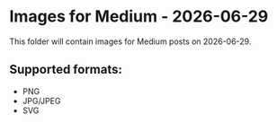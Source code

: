 # Images for Medium - 2026-06-29

This folder will contain images for Medium posts on 2026-06-29.

## Supported formats:
- PNG
- JPG/JPEG
- SVG
